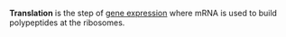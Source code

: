 **Translation** is the step of [gene expression](./) where mRNA is used to build polypeptides at the ribosomes.